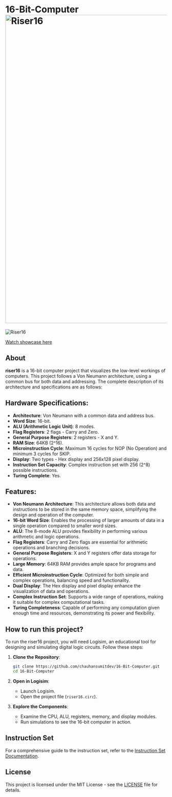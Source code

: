 # 16-Bit-Computer<img width="960" alt="Riser16" src="https://github.com/chauhansumitdev/16-Bit-Computer/assets/103536827/ddf212d3-1ec9-4028-a8e3-6dab1b1e2df6">
![Riser16](https://github.com/chauhansumitdev/16-Bit-Computer/assets/103536827/350c0d2e-f081-4130-8a45-852a0d762a58)

[Watch showcase here](https://www.linkedin.com/posts/chauhansumitdev_i-made-a-custom-computer-introducing-riser16-activity-7210911977756327936-PNaN?utm_source=share&utm_medium=member_desktop)

## About

**riser16** is a 16-bit computer project that visualizes the low-level workings of computers. This project follows a Von Neumann architecture, using a common bus for both data and addressing. The complete description of its architecture and specifications are as follows:

## Hardware Specifications:
- **Architecture**: Von Neumann with a common data and address bus.
- **Word Size**: 16-bit.
- **ALU (Arithmetic Logic Unit)**: 8 modes.
- **Flag Registers**: 2 flags - Carry and Zero.
- **General Purpose Registers**: 2 registers - X and Y.
- **RAM Size**: 64KB (2^16).
- **Microinstruction Cycle**: Maximum 16 cycles for NOP (No Operation) and minimum 3 cycles for SKIP.
- **Display**: Two types - Hex display and 256x128 pixel display.
- **Instruction Set Capacity**: Complex instruction set with 256 (2^8) possible instructions.
- **Turing Complete**: Yes.

## Features:
- **Von Neumann Architecture**: This architecture allows both data and instructions to be stored in the same memory space, simplifying the design and operation of the computer.
- **16-bit Word Size**: Enables the processing of larger amounts of data in a single operation compared to smaller word sizes.
- **ALU**: The 8-mode ALU provides flexibility in performing various arithmetic and logic operations.
- **Flag Registers**: Carry and Zero flags are essential for arithmetic operations and branching decisions.
- **General Purpose Registers**: X and Y registers offer data storage for operations.
- **Large Memory**: 64KB RAM provides ample space for programs and data.
- **Efficient Microinstruction Cycle**: Optimized for both simple and complex operations, balancing speed and functionality.
- **Dual Display**: The Hex display and pixel display enhance the visualization of data and operations.
- **Complex Instruction Set**: Supports a wide range of operations, making it suitable for complex computational tasks.
- **Turing Completeness**: Capable of performing any computation given enough time and resources, demonstrating its power and flexibility.

## How to run this project?
To run the riser16 project, you will need Logisim, an educational tool for designing and simulating digital logic circuits. Follow these steps:

1. **Clone the Repository**:
   ```bash
   git clone https://github.com/chauhansumitdev/16-Bit-Computer.git
   cd 16-Bit-Computer
   ```

2. **Open in Logisim**:
   - Launch Logisim.
   - Open the project file (`riser16.circ`).

3. **Explore the Components**:
   - Examine the CPU, ALU, registers, memory, and display modules.
   - Run simulations to see the 16-bit computer in action.

## Instruction Set
For a comprehensive guide to the instruction set, refer to the [Instruction Set Documentation](instruction-set.md).

## License
This project is licensed under the MIT License - see the [LICENSE](link-to-license) file for details.
